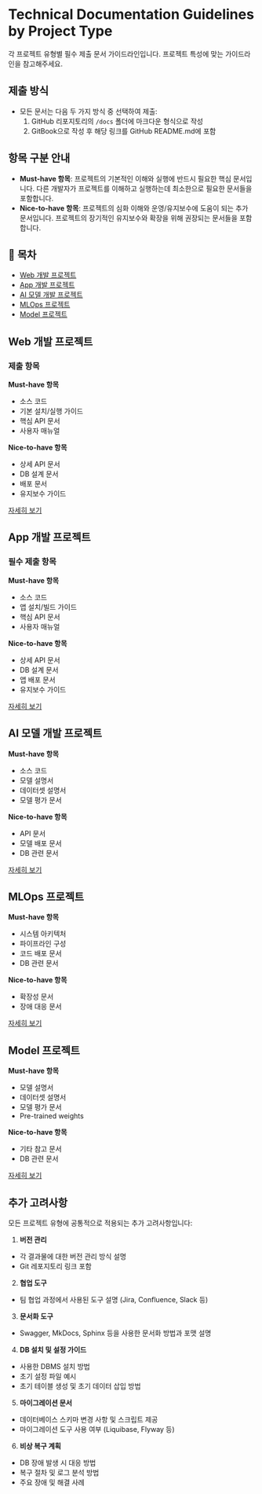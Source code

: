 # Technical Documentation Guidelines by Project Type

각 프로젝트 유형별 필수 제출 문서 가이드라인입니다. 프로젝트 특성에 맞는 가이드라인을 참고해주세요.

## 제출 방식
- 모든 문서는 다음 두 가지 방식 중 선택하여 제출:
  1. GitHub 리포지토리의 `/docs` 폴더에 마크다운 형식으로 작성
  2. GitBook으로 작성 후 해당 링크를 GitHub README.md에 포함

## 항목 구분 안내
- **Must-have 항목**: 프로젝트의 기본적인 이해와 실행에 반드시 필요한 핵심 문서입니다. 다른 개발자가 프로젝트를 이해하고 실행하는데 최소한으로 필요한 문서들을 포함합니다.
- **Nice-to-have 항목**: 프로젝트의 심화 이해와 운영/유지보수에 도움이 되는 추가 문서입니다. 프로젝트의 장기적인 유지보수와 확장을 위해 권장되는 문서들을 포함합니다.

## 📑 목차

- [Web 개발 프로젝트](#Web-개발-프로젝트)
- [App 개발 프로젝트](#App-개발-프로젝트)
- [AI 모델 개발 프로젝트](#ai-모델-개발-프로젝트)
- [MLOps 프로젝트](#mlops-프로젝트)
- [Model 프로젝트](#model-프로젝트)

## Web 개발 프로젝트

### 제출 항목

**Must-have 항목**
- 소스 코드
- 기본 설치/실행 가이드
- 핵심 API 문서
- 사용자 매뉴얼

**Nice-to-have 항목**
- 상세 API 문서
- DB 설계 문서
- 배포 문서
- 유지보수 가이드

[자세히 보기](./web-development-guide.md)

## App 개발 프로젝트

### 필수 제출 항목

**Must-have 항목**
- 소스 코드
- 앱 설치/빌드 가이드
- 핵심 API 문서
- 사용자 매뉴얼

**Nice-to-have 항목**
- 상세 API 문서
- DB 설계 문서
- 앱 배포 문서
- 유지보수 가이드

[자세히 보기](./app-development-guide.md)

## AI 모델 개발 프로젝트

**Must-have 항목**
- 소스 코드
- 모델 설명서
- 데이터셋 설명서
- 모델 평가 문서

**Nice-to-have 항목**
- API 문서
- 모델 배포 문서
- DB 관련 문서

[자세히 보기](./ai-model-guide.md)

## MLOps 프로젝트

**Must-have 항목**
- 시스템 아키텍처
- 파이프라인 구성
- 코드 배포 문서
- DB 관련 문서

**Nice-to-have 항목**
- 확장성 문서
- 장애 대응 문서

[자세히 보기](./mlops-guide.md)

## Model 프로젝트

**Must-have 항목**
- 모델 설명서
- 데이터셋 설명서
- 모델 평가 문서
- Pre-trained weights

**Nice-to-have 항목**
- 기타 참고 문서
- DB 관련 문서

[자세히 보기](./model-guide.md)

## 추가 고려사항

모든 프로젝트 유형에 공통적으로 적용되는 추가 고려사항입니다:

1. **버전 관리**
- 각 결과물에 대한 버전 관리 방식 설명
- Git 레포지토리 링크 포함

2. **협업 도구**
- 팀 협업 과정에서 사용된 도구 설명 (Jira, Confluence, Slack 등)

3. **문서화 도구**
- Swagger, MkDocs, Sphinx 등을 사용한 문서화 방법과 포맷 설명

4. **DB 설치 및 설정 가이드**
- 사용한 DBMS 설치 방법
- 초기 설정 파일 예시
- 초기 테이블 생성 및 초기 데이터 삽입 방법

5. **마이그레이션 문서**
- 데이터베이스 스키마 변경 사항 및 스크립트 제공
- 마이그레이션 도구 사용 여부 (Liquibase, Flyway 등)

6. **비상 복구 계획**
- DB 장애 발생 시 대응 방법
- 복구 절차 및 로그 분석 방법
- 주요 장애 및 해결 사례